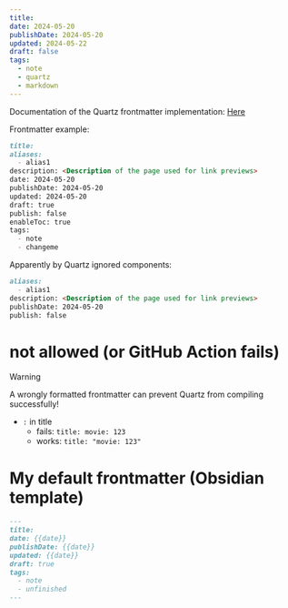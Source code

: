 ```yaml
---
title: 
date: 2024-05-20
publishDate: 2024-05-20
updated: 2024-05-22
draft: false
tags:
  - note
  - quartz
  - markdown
---
```


Documentation of the Quartz frontmatter implementation: [Here](https://quartz.jzhao.xyz/plugins/Frontmatter)

Frontmatter example:

```md
title: 
aliases:
  - alias1
description: <Description of the page used for link previews>
date: 2024-05-20
publishDate: 2024-05-20
updated: 2024-05-20
draft: true
publish: false
enableToc: true
tags:
  - note
  - changeme
```

Apparently by Quartz ignored components:

```md
aliases:
  - alias1
description: <Description of the page used for link previews>
publishDate: 2024-05-20
publish: false
```

# not allowed (or GitHub Action fails)

> [!warning]
> A wrongly formatted frontmatter can prevent Quartz from compiling successfully!

- `:` in title
	- fails: `title: movie: 123`
	- works: `title: "movie: 123"`

# My default frontmatter (Obsidian template)

```md
---
title: 
date: {{date}} 
publishDate: {{date}} 
updated: {{date}} 
draft: true
tags:
  - note
  - unfinished
---
```